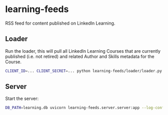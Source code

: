 # learning-feeds

RSS feed for content published on LinkedIn Learning.

## Loader

Run the loader, this will pull all LinkedIn Learning Courses that are
currently published (i.e. not retired) and related Author and Skills
metadata for the Course.

```sh
CLIENT_ID=... CLIENT_SECRET=... python learning-feeds/loader/loader.py
```

## Server

Start the server:

```sh
DB_PATH=learning.db uvicorn learning-feeds.server.server:app --log-config=learning-feeds/server/log_conf.yml
```
